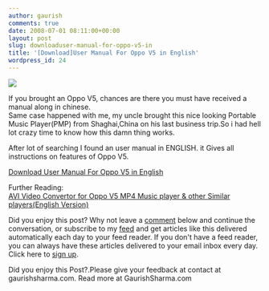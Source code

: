 ```yaml
---
author: gaurish
comments: true
date: 2008-07-01 08:11:00+00:00
layout: post
slug: downloaduser-manual-for-oppo-v5-in
title: '[Download]User Manual For Oppo V5 in English'
wordpress_id: 24
---
```


[![](http://4.bp.blogspot.com/_wMAC6frBFdw/SGnky2cNBKI/AAAAAAAAAMM/eg_Fb5qkSxw/s200/oppo-v5.jpg)](http://4.bp.blogspot.com/_wMAC6frBFdw/SGnky2cNBKI/AAAAAAAAAMM/eg_Fb5qkSxw/s1600-h/oppo-v5.jpg)  
  
If you brought an Oppo V5, chances are there you must have received a manual along in chinese.  
Same case happened with me, my uncle brought this nice looking Portable Music Player(PMP) from Shaghai,China on his last business trip.So i had hell lot crazy time to know how this damn thing works.  
  
After lot of searching I found an user manual in ENGLISH. it Gives all instructions on features of Oppo V5.  
  
[Download User Manual For Oppo V5 in English](http://digit.wsnw.net/uploads/V5_userManua_ENGl.pdf)  
  
  
Further Reading:  
[AVI Video Convertor for Oppo V5 MP4 Music player & other Similar players(English Version)](http://www.gaurishsharma.com/2008/06/avi-video-convertor-for-oppo-v5-other.html)  
  
  
Did you enjoy this post? Why not leave a [comment](http://www.blogger.com/comment.g?blogID=8205051555485070358&postID=3812930069151991556) below and continue the conversation, or subscribe to my [feed](http://gslive.blogspot.com/feeds/posts/default) and get articles like this delivered automatically each day to your feed reader. If you don't have a feed reader, you can always have these articles delivered to your email inbox every day. Click here to [sign up](http://www.feedburner.com/fb/a/emailverifySubmit?feedId=2080213&loc=en_US).  
  
  


Did you enjoy this Post?.Please give your feedback at contact at gaurishsharma.com.
Read more at GaurishSharma.com
